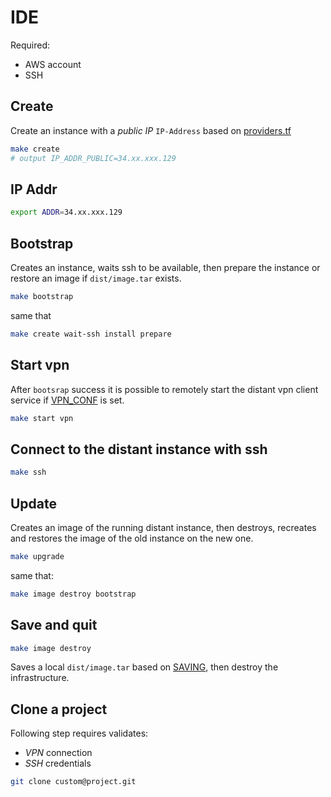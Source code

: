 # IDE

Required:

* AWS account
* SSH

## Create

Create an instance with a *public IP* `IP-Address` based on [providers.tf](providers.tf)

```sh
make create
# output IP_ADDR_PUBLIC=34.xx.xxx.129
```

## IP Addr

```sh
export ADDR=34.xx.xxx.129
```

## Bootstrap

Creates an instance, waits ssh to be available, then prepare the instance or restore an image if `dist/image.tar` exists.

```sh
make bootstrap
```

same that

```sh
make create wait-ssh install prepare
```

## Start vpn

After `bootsrap` success it is possible to remotely start the distant vpn client service if [VPN_CONF](Makefile) is set.

```sh
make start vpn
```

## Connect to the distant instance with ssh

```sh
make ssh
```

## Update

Creates an image of the running distant instance, then destroys, recreates and restores the image of the old instance on the new one.

```sh
make upgrade
```

same that:

```sh
make image destroy bootstrap
```

## Save and quit

```sh
make image destroy
```

Saves a local `dist/image.tar` based on [SAVING](Makefile), then destroy the infrastructure.

## Clone a project

Following step requires validates:

* *VPN* connection
* *SSH* credentials

```sh
git clone custom@project.git
```